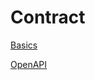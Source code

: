 # Contract

[<!--INCLUDE-->Basics](../../global/basics/README.md)

[<!--INCLUDE-->OpenAPI](./openapi/README.md)
